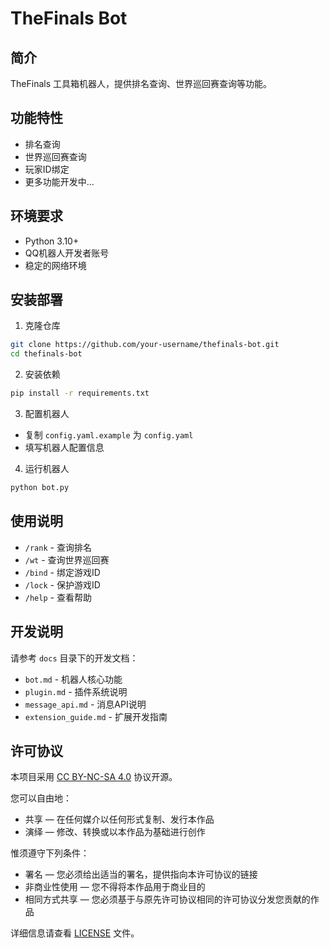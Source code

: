 # TheFinals Bot

## 简介
TheFinals 工具箱机器人，提供排名查询、世界巡回赛查询等功能。

## 功能特性
- 排名查询
- 世界巡回赛查询
- 玩家ID绑定
- 更多功能开发中...

## 环境要求
- Python 3.10+
- QQ机器人开发者账号
- 稳定的网络环境

## 安装部署
1. 克隆仓库
```bash
git clone https://github.com/your-username/thefinals-bot.git
cd thefinals-bot
```

2. 安装依赖
```bash
pip install -r requirements.txt
```

3. 配置机器人
- 复制 `config.yaml.example` 为 `config.yaml`
- 填写机器人配置信息

4. 运行机器人
```bash
python bot.py
```

## 使用说明
- `/rank` - 查询排名
- `/wt` - 查询世界巡回赛
- `/bind` - 绑定游戏ID
- `/lock` - 保护游戏ID
- `/help` - 查看帮助

## 开发说明
请参考 `docs` 目录下的开发文档：
- `bot.md` - 机器人核心功能
- `plugin.md` - 插件系统说明
- `message_api.md` - 消息API说明
- `extension_guide.md` - 扩展开发指南

## 许可协议
本项目采用 [CC BY-NC-SA 4.0](https://creativecommons.org/licenses/by-nc-sa/4.0/deed.zh) 协议开源。

您可以自由地：
- 共享 — 在任何媒介以任何形式复制、发行本作品
- 演绎 — 修改、转换或以本作品为基础进行创作

惟须遵守下列条件：
- 署名 — 您必须给出适当的署名，提供指向本许可协议的链接
- 非商业性使用 — 您不得将本作品用于商业目的
- 相同方式共享 — 您必须基于与原先许可协议相同的许可协议分发您贡献的作品

详细信息请查看 [LICENSE](LICENSE) 文件。
